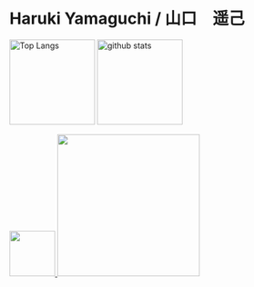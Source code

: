 <h1>Haruki Yamaguchi / 山口　遥己</h1>

<p align="left"> 
  <img alt="Top Langs" height="150px" src="https://github-readme-stats.vercel.app/api/top-langs/?username=8maguchi8ruki&layout=compact&show_icons=true&theme=onedark" />
  <img alt="github stats" height="150px" src="https://github-readme-stats.vercel.app/api?username=8maguchi8ruki&theme=onedark&show_icons=ture" />
</p>

<!-- [![trophy](https://github-profile-trophy.vercel.app/?username=8maguchi8ruki&theme=onedark&column=7
)](https://github.com/ryo-ma/github-profile-trophy) -->



  <a href="https://www.feed-listener.com">
    <img src="https://www.feed-listener.com/static/img/sound-wave.png" alt="" style="width:80px; hight:80px;">
    <img src="https://www.feed-listener.com/static/img/title.png" style="width:250px;">
  </a>
